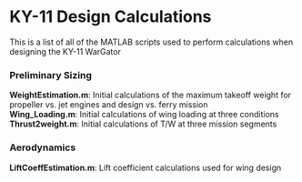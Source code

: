 # KY-11 Design Calculations
This is a list of all of the MATLAB scripts used to perform calculations when designing the KY-11 WarGator

### Preliminary Sizing
**WeightEstimation.m**: Initial calculations of the maximum takeoff weight for propeller vs. jet engines and design vs. ferry mission  
**Wing_Loading.m**: Initial calculations of wing loading at three conditions  
**Thrust2weight.m**: Initial calculations of T/W at three mission segments

### Aerodynamics
**LiftCoeffEstimation.m**: Lift coefficient calculations used for wing design



